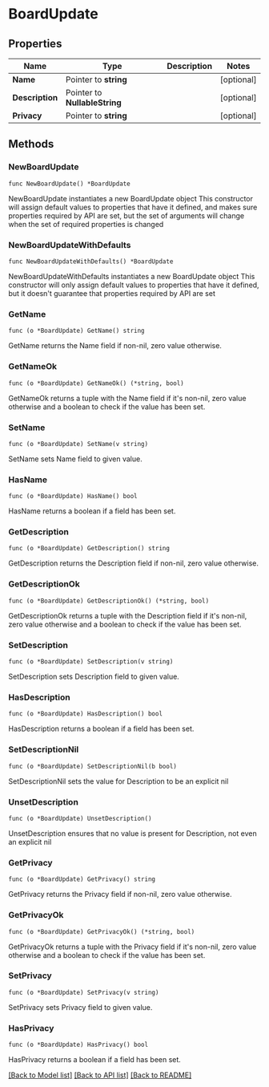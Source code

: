 # BoardUpdate

## Properties

Name | Type | Description | Notes
------------ | ------------- | ------------- | -------------
**Name** | Pointer to **string** |  | [optional] 
**Description** | Pointer to **NullableString** |  | [optional] 
**Privacy** | Pointer to **string** |  | [optional] 

## Methods

### NewBoardUpdate

`func NewBoardUpdate() *BoardUpdate`

NewBoardUpdate instantiates a new BoardUpdate object
This constructor will assign default values to properties that have it defined,
and makes sure properties required by API are set, but the set of arguments
will change when the set of required properties is changed

### NewBoardUpdateWithDefaults

`func NewBoardUpdateWithDefaults() *BoardUpdate`

NewBoardUpdateWithDefaults instantiates a new BoardUpdate object
This constructor will only assign default values to properties that have it defined,
but it doesn't guarantee that properties required by API are set

### GetName

`func (o *BoardUpdate) GetName() string`

GetName returns the Name field if non-nil, zero value otherwise.

### GetNameOk

`func (o *BoardUpdate) GetNameOk() (*string, bool)`

GetNameOk returns a tuple with the Name field if it's non-nil, zero value otherwise
and a boolean to check if the value has been set.

### SetName

`func (o *BoardUpdate) SetName(v string)`

SetName sets Name field to given value.

### HasName

`func (o *BoardUpdate) HasName() bool`

HasName returns a boolean if a field has been set.

### GetDescription

`func (o *BoardUpdate) GetDescription() string`

GetDescription returns the Description field if non-nil, zero value otherwise.

### GetDescriptionOk

`func (o *BoardUpdate) GetDescriptionOk() (*string, bool)`

GetDescriptionOk returns a tuple with the Description field if it's non-nil, zero value otherwise
and a boolean to check if the value has been set.

### SetDescription

`func (o *BoardUpdate) SetDescription(v string)`

SetDescription sets Description field to given value.

### HasDescription

`func (o *BoardUpdate) HasDescription() bool`

HasDescription returns a boolean if a field has been set.

### SetDescriptionNil

`func (o *BoardUpdate) SetDescriptionNil(b bool)`

 SetDescriptionNil sets the value for Description to be an explicit nil

### UnsetDescription
`func (o *BoardUpdate) UnsetDescription()`

UnsetDescription ensures that no value is present for Description, not even an explicit nil
### GetPrivacy

`func (o *BoardUpdate) GetPrivacy() string`

GetPrivacy returns the Privacy field if non-nil, zero value otherwise.

### GetPrivacyOk

`func (o *BoardUpdate) GetPrivacyOk() (*string, bool)`

GetPrivacyOk returns a tuple with the Privacy field if it's non-nil, zero value otherwise
and a boolean to check if the value has been set.

### SetPrivacy

`func (o *BoardUpdate) SetPrivacy(v string)`

SetPrivacy sets Privacy field to given value.

### HasPrivacy

`func (o *BoardUpdate) HasPrivacy() bool`

HasPrivacy returns a boolean if a field has been set.


[[Back to Model list]](../README.md#documentation-for-models) [[Back to API list]](../README.md#documentation-for-api-endpoints) [[Back to README]](../README.md)


